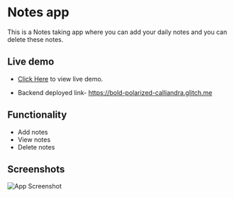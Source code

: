 # Notes app
This is a Notes taking app where you can add your daily notes and you can delete these notes.

## Live demo


* [Click Here](https://notes-six-pi.vercel.app/) to view live demo.

* Backend deployed link- https://bold-polarized-calliandra.glitch.me



## Functionality
- Add notes
- View notes
- Delete notes


## Screenshots

 ![App Screenshot](https://i.ibb.co/hRJRctz/Screenshot-from-2023-03-04-10-26-17.png)

